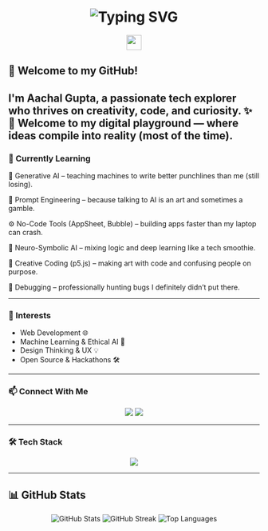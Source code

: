 <!-- Typing SVG Header -->
<h1 align="center">
  <img src="https://readme-typing-svg.demolab.com?font=Fira+Code&size=36&pause=1000&color=00FF00&center=true&vCenter=true&width=435&lines=Hi+I'm+Aachal+Gupta!;Tech+Explorer+%F0%9F%9A%80;Creative+Coder+%26+Problem+Solver+%F0%9F%A4%96" alt="Typing SVG" />
</h1>

<p align="center" color="purple">
  
  <img src="https://i.imgur.com/dBaSKWF.gif" height="30">
</p>

## 👋 Welcome to my GitHub!

I'm **Aachal Gupta**, a passionate tech explorer who thrives on creativity, code, and curiosity.  ✨
👋 Welcome to my digital playground — where ideas compile into reality (most of the time).
---

### 🧠 Currently Learning
🤖 Generative AI – teaching machines to write better punchlines than me (still losing).

🧩 Prompt Engineering – because talking to AI is an art and sometimes a gamble.

⚙️ No-Code Tools (AppSheet, Bubble) – building apps faster than my laptop can crash.

🧠 Neuro-Symbolic AI – mixing logic and deep learning like a tech smoothie.

🎨 Creative Coding (p5.js) – making art with code and confusing people on purpose.

🐛 Debugging – professionally hunting bugs I definitely didn’t put there.

---

### 🚀 Interests
- Web Development 🌐
- Machine Learning & Ethical AI 🤖
- Design Thinking & UX 💡
- Open Source & Hackathons 🛠️

---

### 📫 Connect With Me
<p align="center">
  <a href="mailto:aachalgupta04@gmail.com"><img src="https://img.shields.io/badge/-Gmail-D14836?style=for-the-badge&logo=gmail&logoColor=white"/></a>
  <a href="https://www.linkedin.com/in/aachal-gupta-32019526b/"><img src="https://img.shields.io/badge/-LinkedIn-0077B5?style=for-the-badge&logo=linkedin&logoColor=white"/></a>
</p>

---

### 🛠️ Tech Stack
<p align="center">
  <img src="https://skillicons.dev/icons?i=python,html,css,js,react,nodejs,mysql,figma,github,vscode" />
</p>



---



## 📊 GitHub Stats

<p align="center">
  <!-- GitHub Stats Card -->
  <img src="https://github-readme-stats.vercel.app/api?username=aachalgupta&show_icons=true&theme=radical" alt="GitHub Stats" />

  <!-- GitHub Streak Stats -->
  <img src="https://streak-stats.demolab.com?user=aachalgupta&theme=radical&hide_border=true" alt="GitHub Streak" />

  <!-- Top Languages Card -->
  <img src="https://github-readme-stats.vercel.app/api/top-langs/?username=aachalgupta&layout=compact&theme=radical" alt="Top Languages" />
</p>

